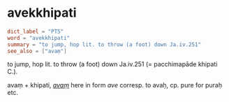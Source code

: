 # avekkhipati

``` toml
dict_label = "PTS"
word = "avekkhipati"
summary = "to jump, hop lit. to throw (a foot) down Ja.iv.251"
see_also = ["avaṃ"]
```

to jump, hop lit. to throw (a foot) down Ja.iv.251 (= pacchimapāde khipati C.).

avaṃ \+ khipati, *[avaṃ](avaṃ.md)* here in form *ave* corresp. to avaḥ, cp. pure for puraḥ etc.

